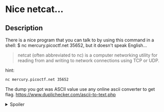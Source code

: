 # Nice netcat...
## Description
There is a nice program that you can talk to by using this command in a shell: $ nc mercury.picoctf.net 35652, but it doesn't speak English...

>netcat (often abbreviated to nc) is a computer networking utility for reading from and writing to network connections using TCP or UDP.


hint:
```bash
nc mercury.picoctf.net 35652
```
The dump you got was ASCII value use any online ascii converter to get flag.
https://www.duplichecker.com/ascii-to-text.php

<details>
<summary>Spoiler</summary>

picoCTF{g00d_k1tty!_n1c3_k1tty!_9b3b7392}

</details>
